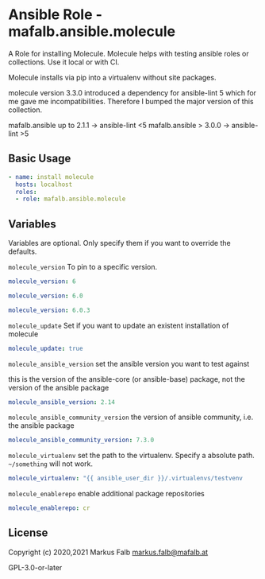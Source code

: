 # Ansible Role - mafalb.ansible.molecule

A Role for installing Molecule. Molecule helps with testing ansible roles or collections. Use it local or with CI.

Molecule installs via pip into a virtualenv without site packages.

molecule version 3.3.0 introduced a dependency for ansible-lint 5 which for me gave me incompatibilities. Therefore I bumped the major version of this collection.

mafalb.ansible up to 2.1.1 -> ansible-lint <5
mafalb.ansible > 3.0.0 -> ansible-lint >5

## Basic Usage

```yaml
- name: install molecule
  hosts: localhost
  roles:
  - role: mafalb.ansible.molecule
```

## Variables

Variables are optional. Only specify them if you want to override the defaults.

```molecule_version``` To pin to a specific version.

```yaml
molecule_version: 6
```

```yaml
molecule_version: 6.0
```

```yaml
molecule_version: 6.0.3
```

```molecule_update``` Set if you want to update an existent installation of molecule

```yaml
molecule_update: true
```

```molecule_ansible_version``` set the ansible version you want to test against

this is the version of the ansible-core (or ansible-base) package, not the version of the ansible package

```yaml
molecule_ansible_version: 2.14
```

```molecule_ansible_community_version``` the version of ansible community, i.e. the ansible package

```yaml
molecule_ansible_community_version: 7.3.0
```

```molecule_virtualenv``` set the path to the virtualenv. Specify a absolute path. ```~/something``` will not work.

```yaml
molecule_virtualenv: "{{ ansible_user_dir }}/.virtualenvs/testvenv
```

```molecule_enablerepo``` enable additional package repositories

```yaml
molecule_enablerepo: cr
```

## License

Copyright (c) 2020,2021 Markus Falb <markus.falb@mafalb.at>

GPL-3.0-or-later
